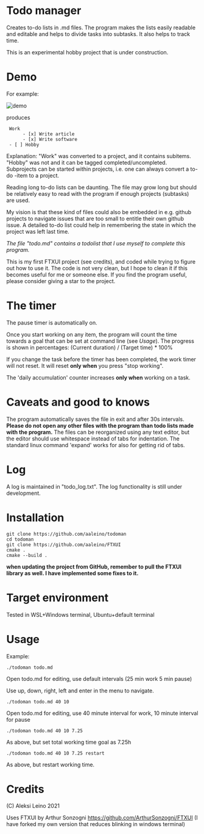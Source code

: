 # Todo manager

Creates to-do lists in .md files. The program makes the lists easily readable and editable and helps to divide tasks into subtasks. It also helps to track time. 

This is an experimental hobby project that is under construction.

Demo
====

For example:

![demo](https://github.com/aaleino/todoman/blob/main/todoman.gif "Todo manager demo")


produces

     Work
          - [x] Write article
          - [x] Write software
     - [ ] Hobby


Explanation: "Work" was converted to a project, and it contains subitems. "Hobby" was not and it can be tagged completed/uncompleted.
Subprojects can be started within projects, i.e. one can always convert a to-do -item to a project. 

Reading long to-do lists can be daunting. The file may grow long but should be relatively easy to read with the program if enough projects (subtasks) are used.  

My vision is that these kind of files could also be embedded in e.g. github projects to navigate issues that are too small to entitle their own github issue.
A detailed to-do list could help in remembering the state in which the project was left last time.

*The file "todo.md" contains a todolist that I use myself to complete this program.*

This is my first FTXUI project (see credits), and coded while trying to figure out how to use it. The code is not very clean, but I hope to clean it if this becomes useful for me or someone else. If you find the program useful, please consider giving a star to the project. 


The timer
=========

The pause timer is automatically on.

Once you start working on any item, the program will count the time towards a goal that can be set at command line (see *Usage*).
The progress is shown in percentages:  (Current duration) / (Target time) * 100%

If you change the task before the timer has been completed, the work timer will not reset. It will reset **only when** you press "stop working".

The 'daily accumulation' counter increases **only when** working on a task. 

Caveats and good to knows
=========================

The program automatically saves the file in exit and after 30s intervals. 
**Please do not open any other files with the program than todo lists made with the program.**
The files can be reorganized using any text editor, but the editor should use whitespace instead of tabs for indentation.
The standard linux command 'expand' works for also for getting rid of tabs.

Log
===

A log is maintained in "todo_log.txt". The log functionality is still under development.

Installation
============

	git clone https://github.com/aaleino/todoman
	cd todoman
	git clone https://github.com/aaleino/FTXUI
	cmake .
	cmake --build .
	

**when updating the project from GitHub, remember to pull the FTXUI library as well. I have implemented some fixes to it.**

Target environment
==================

Tested in WSL+Windows terminal, Ubuntu+default terminal 

Usage
=====


Example:

	./todoman todo.md

Open todo.md for editing, use default intervals (25 min work 5 min pause)

Use up, down, right, left and enter in the menu to navigate. 

	./todoman todo.md 40 10

Open todo.md for editing, use 40 minute interval for work, 10 minute interval for pause

	./todoman todo.md 40 10 7.25

As above, but set total working time goal as 7.25h

	./todoman todo.md 40 10 7.25 restart

As above, but restart working time.

Credits
=======

(C) Aleksi Leino 2021

Uses FTXUI by Arthur Sonzogni
https://github.com/ArthurSonzogni/FTXUI
(I have forked my own version that reduces blinking in windows terminal)
